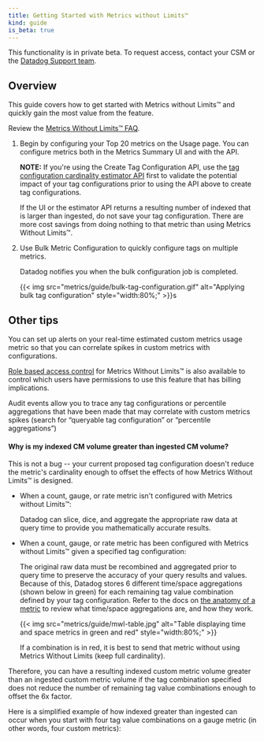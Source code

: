 ```yaml
---
title: Getting Started with Metrics without Limits™
kind: guide
is_beta: true
---
```


<div class="alert alert-warning">This functionality is in private beta. To request access, contact your CSM or the <a href="url">Datadog Support team</a>.</div>

## Overview

This guide covers how to get started with Metrics without Limits™ and quickly gain the most value from the feature. 

Review the [Metrics Without Limits™ FAQ][1].


1. Begin by configuring your Top 20 metrics on the Usage page.
   You can configure metrics both in the Metrics Summary UI and with the API.

   **NOTE:** If you're using the Create Tag Configuration API, use the [tag configuration cardinality estimator API][2] first to validate the potential impact of your tag configurations prior to using the API above to create tag configurations. 

   If the UI or the estimator API returns a resulting number of indexed that is larger than ingested, do not save your tag configuration. There are more cost savings from doing nothing to that metric than using Metrics Without Limits™.

2. Use Bulk Metric Configuration to quickly configure tags on multiple metrics.

   Datadog notifies you when the bulk configuration job is completed.

   {{< img src="metrics/guide/bulk-tag-configuration.gif" alt="Applying bulk tag configuration"  style="width:80%;" >}}s

## Other tips

You can set up alerts on your real-time estimated custom metrics usage metric so that you can correlate spikes in custom metrics with configurations.


[Role based access control][3] for Metrics Without Limits™ is also available to control which users have permissions to use this feature that has billing implications.


Audit events allow you to trace any tag configurations or percentile aggregations that have been made that may correlate with custom metrics spikes (search for “queryable tag configuration” or “percentile aggregations”) 

#### Why is my indexed CM volume greater than ingested CM volume? 

This is not a bug -- your current proposed tag configuration doesn't reduce the metric's cardinality enough to offset the effects of how Metrics Without Limits™ is designed.

* When a count, gauge, or rate metric isn't configured with Metrics without Limits™:

  Datadog can slice, dice, and aggregate the appropriate raw data at query time to provide you mathematically accurate results. 


* When a count, gauge, or rate metric has been configured with Metrics without Limits™ given a specified tag configuration:

  The original raw data must be recombined and aggregated prior to query time to preserve the accuracy of your query results and values. Because of this, Datadog stores 6 different time/space aggregations (shown below in green) for each remaining tag value combination defined by your tag configuration. Refer to the docs on [the anatomy of a metric][4] to review what time/space aggregations are, and how they work. 

  {{< img src="metrics/guide/mwl-table.jpg" alt="Table displaying time and space metrics in green and red"  style="width:80%;" >}}

  If a combination is in red, it is best to send that metric without using Metrics Without Limits (keep full cardinality).

Therefore, you can have a resulting indexed custom metric volume greater than an ingested custom metric volume if the tag combination specified does not reduce the number of remaining tag value combinations enough to offset the 6x factor.

Here is a simplified example of how indexed greater than ingested can occur when you start with four tag value combinations on a gauge metric (in other words, four custom metrics):




[1]: /metrics/faq/metrics-without-limits/
[2]: /metrics/guide/tag-configuration-cardinality-estimation-tool/
[3]: /account_management/rbac/permissions/?tab=ui#metrics
[4]: /metrics/#time-and-space-aggregation
